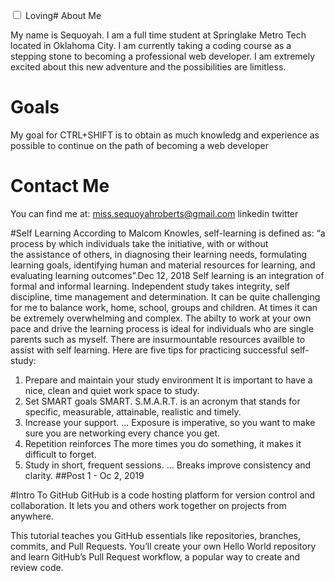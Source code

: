 <label for="loving"><input id="loving" type="checkbox" name="personality"> Loving</label># About Me

My name  is Sequoyah. I am a full time student at Springlake Metro Tech located in Oklahoma City. 
I am currently taking a coding course as a stepping stone to becoming a professional web developer.
I am extremely excited about this new adventure and the possibilities are limitless.


# Goals

My goal for CTRL+SHIFT is to obtain as much knowledg and experience as possible to continue on the path of becoming a web developer



# Contact Me

You can find me at:
miss.sequoyahroberts@gmail.com
linkedin
twitter


#Self Learning
According to Malcom Knowles, self-learning is defined as: “a process by which individuals take the initiative, with or without  
the assistance of others, in diagnosing their learning needs, formulating learning goals, identifying human and material 
resources for learning, and evaluating learning outcomes”.Dec 12, 2018 Self learning is an integration of formal and informal 
learning. Independent study takes integrity, self discipline, time management and determination. It can be quite challenging for 
me to balance work, home, school, groups and children. At times it can be extremely overwhelming and complex.
The abilty to work at your own pace and drive the learning process is ideal for individuals who are single parents such as 
myself. There are insurmountable resources availble to assist with self learning.
Here are five tips for practicing successful self-study:
1. Prepare and maintain your study environment
It is important to have a nice, clean and quiet work space to study.
2. Set SMART goals
 SMART. S.M.A.R.T. is an acronym that stands for specific, measurable, attainable, realistic and timely.
3. Increase your support. ...
Exposure is imperative, so you want to make sure you are networking every chance you get.
4. Repetition reinforces 
The more times you do something, it makes it difficult to forget.
5. Study in short, frequent sessions. ...
 Breaks improve consistency and clarity.
##Post 1 - Oc 2, 2019

#Intro To GitHub
GitHub is a code hosting platform for version control and collaboration. It lets you and others work together on projects from anywhere.

This tutorial teaches you GitHub essentials like repositories, branches, commits, and Pull Requests. You’ll create your own Hello World repository and learn GitHub’s Pull Request workflow, a popular way to create and review code.
